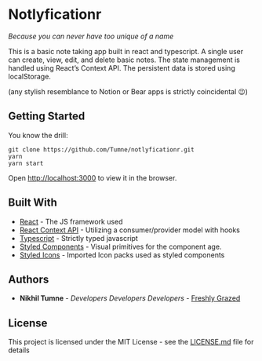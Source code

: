 # Notlyficationr

_Because you can never have too unique of a name_

This is a basic note taking app built in react and typescript. A single user can create, view, edit, and delete basic notes. The state management is handled using React’s Context API. The persistent data is stored using localStorage.

(any stylish resemblance to Notion or Bear apps is strictly coincidental 😉)

## Getting Started

You know the drill:

```
git clone https://github.com/Tumne/notlyficationr.git
yarn
yarn start
```

Open [http://localhost:3000](http://localhost:3000) to view it in the browser.

## Built With

- [React](https://reactjs.org/) - The JS framework used
- [React Context API](https://reactjs.org/docs/context.html) - Utilizing a consumer/provider model with hooks
- [Typescript](https://www.typescriptlang.org/) - Strictly typed javascript
- [Styled Components](https://styled-components.com/) - Visual primitives for the component age.
- [Styled Icons](https://github.com/styled-icons/styled-icons) - Imported Icon packs used as styled components

## Authors

- **Nikhil Tumne** - _Developers Developers Developers_ - [Freshly Grazed](http://freshlygrazed.com/)

## License

This project is licensed under the MIT License - see the [LICENSE.md](https://www.mit.edu/~amini/LICENSE.md) file for details
